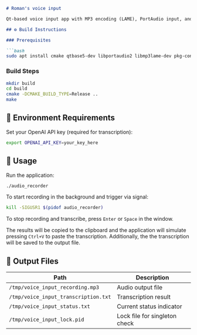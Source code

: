 ```md
# Roman's voice input

Qt-based voice input app with MP3 encoding (LAME), PortAudio input, and automatic transcription using OpenAI's Whisper API.

## ⚙️ Build Instructions

### Prerequisites

```bash
sudo apt install cmake qtbase5-dev libportaudio2 libmp3lame-dev pkg-config
```

### Build Steps

```bash
mkdir build
cd build
cmake -DCMAKE_BUILD_TYPE=Release ..
make
```

## 🧠 Environment Requirements

Set your OpenAI API key (required for transcription):

```bash
export OPENAI_API_KEY=your_key_here
```

## 🚀 Usage

Run the application:

```bash
./audio_recorder
```

To start recording in the background and trigger via signal:

```bash
kill -SIGUSR1 $(pidof audio_recorder)
```

To stop recording and transcribe, press `Enter` or `Space` in the window.

The results will be copied to the clipboard and the application will simulate pressing `Ctrl+V` to paste the transcription.
Additionally, the the transcription will be saved to the output file.

## 📁 Output Files

| Path                                | Description                    |
|-------------------------------------|--------------------------------|
| `/tmp/voice_input_recording.mp3`    | Audio output file              |
| `/tmp/voice_input_transcription.txt`| Transcription result           |
| `/tmp/voice_input_status.txt`       | Current status indicator       |
| `/tmp/voice_input_lock.pid`         | Lock file for singleton check  |

```